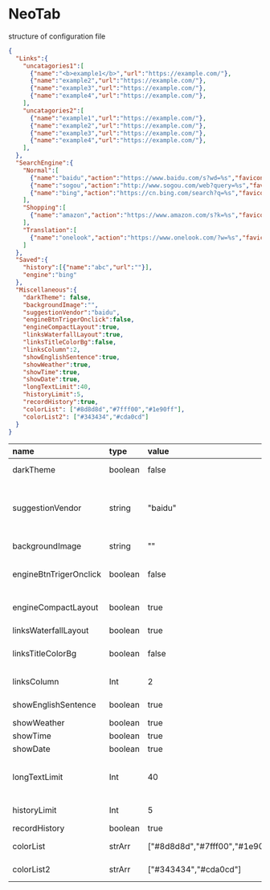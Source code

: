 # NeoTab

structure of configuration file

```json
{
  "Links":{
    "uncatagories1":[
      {"name":"<b>example1</b>","url":"https://example.com/"},
      {"name":"example2","url":"https://example.com/"},
      {"name":"example3","url":"https://example.com/"},
      {"name":"example4","url":"https://example.com/"},
    ],
    "uncatagories2":[
      {"name":"example1","url":"https://example.com/"},
      {"name":"example2","url":"https://example.com/"},
      {"name":"example3","url":"https://example.com/"},
      {"name":"example4","url":"https://example.com/"},
    ],
  },
  "SearchEngine":{
    "Normal":[
      {"name":"baidu","action":"https://www.baidu.com/s?wd=%s","favicon":"https://www.baidu.com/favicon.ico"},
      {"name":"sogou","action":"http://www.sogou.com/web?query=%s","favicon":"https://www.sogou.com/favicon.ico"},
      {"name":"bing","action":"https://cn.bing.com/search?q=%s","favicon":"https://cn.bing.com/favicon.ico"}
    ],
    "Shopping":[
      {"name":"amazon","action":"https://www.amazon.com/s?k=%s","favicon":"https://www.amazon.com/favicon.ico"}
    ],
    "Translation":[
      {"name":"onelook","action":"https://www.onelook.com/?w=%s","favicon":"https://www.onelook.com/favicon.ico"}
    ]
  },
  "Saved":{
    "history":[{"name":"abc","url":""}],
    "engine":"bing"
  },
  "Miscellaneous":{
    "darkTheme": false,
    "backgroundImage":"",
    "suggestionVendor":"baidu",
    "engineBtnTrigerOnclick":false,
    "engineCompactLayout":true,
    "linksWaterfallLayout":true,
    "linksTitleColorBg":false,
    "linksColumn":2,
    "showEnglishSentence":true,
    "showWeather":true,
    "showTime":true,
    "showDate":true,
    "longTextLimit":40,
    "historyLimit":5,
    "recordHistory":true,
    "colorList": ["#8d8d8d","#7fff00","#1e90ff"],
    "colorList2": ["#343434","#cda0cd"]
  }
}
```

| name                  | type    | value   | description    |
| :---                  | :---    | :----   | :---------     |
|darkTheme              | boolean | false   | apply dark color template |
|suggestionVendor       | string  | "baidu" | web keyword suggestion provider, possible value: 'baidu', 'sogou', 'bing', '360' |
|backgroundImage        | string  | ""      | url or local file url (file://...) |
|engineBtnTrigerOnclick | boolean | false   | submit result directly when you click engine button   |
|engineCompactLayout    | boolean | true    | when 'false', each group engine will take up one line |
|linksWaterfallLayout   | boolean | true    | use waterfall layout |
|linksTitleColorBg      | boolean | false   | use color as background-color for links group title |
|linksColumn            | Int     | 2       | how many column the links occupied |
|showEnglishSentence    | boolean | true    | see https://api.eatrice.top |
|showWeather            | boolean | true    | weather information  |
|showTime               | boolean | true    | 24h time information |
|showDate               | boolean | true    | date information     |
|longTextLimit          | Int     | 40      | long text editor will show if input character over this limit |
|historyLimit           | Int     | 5       | how many history should be saved |
|recordHistory          | boolean | true    | use search history               |
|colorList              | strArr  | ["#8d8d8d","#7fff00","#1e90ff"], | color apply in search engine button |
|colorList2             | strArr  | ["#343434","#cda0cd"]            | color apply in links group title    |


